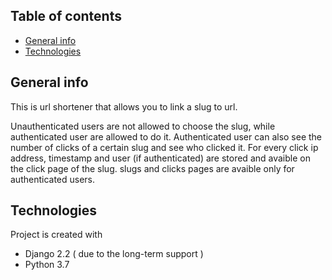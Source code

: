 ## Table of contents
* [General info](#general-info)
* [Technologies](#technologies)

## General info
This is url shortener that allows you to link a slug to url.

Unauthenticated users are not allowed to choose the slug, while authenticated user are allowed to do it.
Authenticated user can also see the number of clicks of a certain slug and see who clicked it.
For every click ip address, timestamp and user (if authenticated) are stored and avaible on the click page of the slug.
slugs and clicks pages are avaible only for authenticated users.
	
## Technologies
Project is created with
* Django 2.2 ( due to the long-term support )
* Python 3.7

